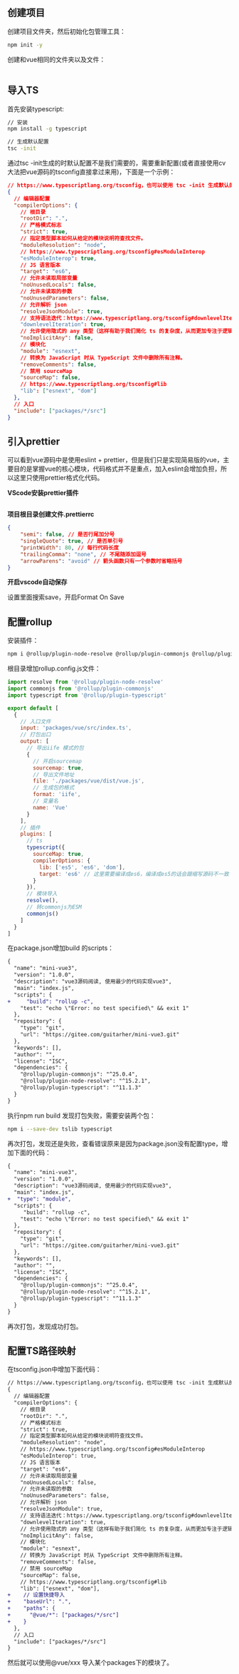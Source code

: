 ## 创建项目

<script setup>
  import img from '/imgs/vue/创建项目文件和文件夹.png'
  import img1 from '/imgs/vue/prettier.png'
</script>

创建项目文件夹，然后初始化包管理工具：

```sh
npm init -y
```

创建和vue相同的文件夹以及文件：

<img :src="img"/>

## 导入TS

首先安装typescript: 

```sh
// 安装
npm install -g typescript

// 生成默认配置
tsc -init
```

通过tsc -init生成的时默认配置不是我们需要的，需要重新配置(或者直接使用cv大法把vue源码的tsconfig直接拿过来用)，下面是一个示例：

```json
// https://www.typescriptlang.org/tsconfig，也可以使用 tsc -init 生成默认的 tsconfig.json 文件进行属性查找
{
  // 编辑器配置
  "compilerOptions": {
    // 根目录
    "rootDir": ".",
    // 严格模式标志
    "strict": true,
    // 指定类型脚本如何从给定的模块说明符查找文件。
    "moduleResolution": "node",
    // https://www.typescriptlang.org/tsconfig#esModuleInterop
    "esModuleInterop": true,
    // JS 语言版本
    "target": "es6",
    // 允许未读取局部变量
    "noUnusedLocals": false,
    // 允许未读取的参数
    "noUnusedParameters": false,
    // 允许解析 json
    "resolveJsonModule": true,
    // 支持语法迭代：https://www.typescriptlang.org/tsconfig#downlevelIteration
    "downlevelIteration": true,
    // 允许使用隐式的 any 类型（这样有助于我们简化 ts 的复杂度，从而更加专注于逻辑本身）
    "noImplicitAny": false,
    // 模块化
    "module": "esnext",
    // 转换为 JavaScript 时从 TypeScript 文件中删除所有注释。
    "removeComments": false,
    // 禁用 sourceMap
    "sourceMap": false,
    // https://www.typescriptlang.org/tsconfig#lib
    "lib": ["esnext", "dom"]
  },
  // 入口
  "include": ["packages/*/src"]
}
```

## 引入prettier

可以看到vue源码中是使用eslint + prettier，但是我们只是实现简易版的vue，主要目的是掌握vue的核心模块，代码格式并不是重点，加入eslint会增加负担，所以这里只使用prettier格式化代码。

**VScode安装prettier插件**

<img :src="img1"/>

**项目根目录创建文件.prettierrc**

```json
{
	"semi": false, // 是否行尾加分号
	"singleQuote": true, // 是否单引号
	"printWidth": 80, // 每行代码长度
	"trailingComma": "none", // 不尾随添加逗号
	"arrowParens": "avoid" // 箭头函数只有一个参数时省略括号
}
```

**开启vscode自动保存**

设置里面搜索save，开启Format On Save

## 配置rollup

安装插件：

```sh
npm i @rollup/plugin-node-resolve @rollup/plugin-commonjs @rollup/plugin-typescript
```

根目录增加rollup.config.js文件：

```js
import resolve from '@rollup/plugin-node-resolve'
import commonjs from '@rollup/plugin-commonjs'
import typescript from '@rollup/plugin-typescript'

export default [
  {
    // 入口文件
    input: 'packages/vue/src/index.ts',
    // 打包出口
    output: [
      // 导出iife 模式的包
      {
        // 开启sourcemap
        sourcemap: true,
        // 导出文件地址
        file: './packages/vue/dist/vue.js',
        // 生成包的格式
        format: 'iife',
        // 变量名
        name: 'Vue'
      }
    ],
    // 插件
    plugins: [
      // ts
      typescript({
        sourceMap: true,
        compilerOptions: {
          lib: ['es5', 'es6', 'dom'],
          target: 'es6' // 这里需要编译成es6，编译成es5的话会跟缩写源码不一致
        }
      }),
      // 模块导入
      resolve(),
      // 转commonjs为ESM
      commonjs()
    ]
  }
]
```

在package.json增加build 的scripts：

```diff
{
  "name": "mini-vue3",
  "version": "1.0.0",
  "description": "vue3源码阅读, 使用最少的代码实现vue3",
  "main": "index.js",
  "scripts": {
+     "build": "rollup -c",
    "test": "echo \"Error: no test specified\" && exit 1"
  },
  "repository": {
    "type": "git",
    "url": "https://gitee.com/guitarher/mini-vue3.git"
  },
  "keywords": [],
  "author": "",
  "license": "ISC",
  "dependencies": {
    "@rollup/plugin-commonjs": "^25.0.4",
    "@rollup/plugin-node-resolve": "^15.2.1",
    "@rollup/plugin-typescript": "^11.1.3"
  }
}
```

执行npm run build 发现打包失败，需要安装两个包：

```sh
npm i --save-dev tslib typescript
```

再次打包，发现还是失败，查看错误原来是因为package.json没有配置type，增加下面的代码：

```diff
{
  "name": "mini-vue3",
  "version": "1.0.0",
  "description": "vue3源码阅读, 使用最少的代码实现vue3",
  "main": "index.js",
+  "type": "module",
  "scripts": {
     "build": "rollup -c",
    "test": "echo \"Error: no test specified\" && exit 1"
  },
  "repository": {
    "type": "git",
    "url": "https://gitee.com/guitarher/mini-vue3.git"
  },
  "keywords": [],
  "author": "",
  "license": "ISC",
  "dependencies": {
    "@rollup/plugin-commonjs": "^25.0.4",
    "@rollup/plugin-node-resolve": "^15.2.1",
    "@rollup/plugin-typescript": "^11.1.3"
  }
}
```

再次打包，发现成功打包。

## 配置TS路径映射

在tsconfig.json中增加下面代码：

```diff
// https://www.typescriptlang.org/tsconfig，也可以使用 tsc -init 生成默认的 tsconfig.json 文件进行属性查找
{
  // 编辑器配置
  "compilerOptions": {
    // 根目录
    "rootDir": ".",
    // 严格模式标志
    "strict": true,
    // 指定类型脚本如何从给定的模块说明符查找文件。
    "moduleResolution": "node",
    // https://www.typescriptlang.org/tsconfig#esModuleInterop
    "esModuleInterop": true,
    // JS 语言版本
    "target": "es6",
    // 允许未读取局部变量
    "noUnusedLocals": false,
    // 允许未读取的参数
    "noUnusedParameters": false,
    // 允许解析 json
    "resolveJsonModule": true,
    // 支持语法迭代：https://www.typescriptlang.org/tsconfig#downlevelIteration
    "downlevelIteration": true,
    // 允许使用隐式的 any 类型（这样有助于我们简化 ts 的复杂度，从而更加专注于逻辑本身）
    "noImplicitAny": false,
    // 模块化
    "module": "esnext",
    // 转换为 JavaScript 时从 TypeScript 文件中删除所有注释。
    "removeComments": false,
    // 禁用 sourceMap
    "sourceMap": false,
    // https://www.typescriptlang.org/tsconfig#lib
    "lib": ["esnext", "dom"],
+    // 设置快捷导入
+    "baseUrl": ".",
+    "paths": {
+      "@vue/*": ["packages/*/src"]
+    }
  },
  // 入口
  "include": ["packages/*/src"]
}
```

然后就可以使用@vue/xxx 导入某个packages下的模块了。
